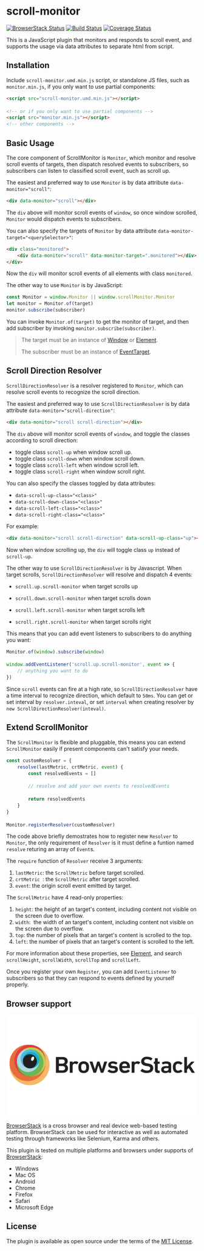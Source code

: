 # scroll-monitor
[![BrowserStack Status](https://www.browserstack.com/automate/badge.svg?badge_key=alhUZjJoT011bjkxWURzRUcrYm5TclNRRnVVL090Ulk5ODlrczNHUjB1QT0tLWFrNW9YbkdFMEwrTlI0RkZmQ1NoV2c9PQ==--3a4c5f45c55eb7fb7e942937938a217444f5c16a)](https://www.browserstack.com/automate/public-build/alhUZjJoT011bjkxWURzRUcrYm5TclNRRnVVL090Ulk5ODlrczNHUjB1QT0tLWFrNW9YbkdFMEwrTlI0RkZmQ1NoV2c9PQ==--3a4c5f45c55eb7fb7e942937938a217444f5c16a)
[![Build Status](https://travis-ci.org/swgrhck/scroll-monitor.svg?branch=master)](https://travis-ci.org/swgrhck/scroll-monitor)
[![Coverage Status](https://coveralls.io/repos/github/swgrhck/scroll-monitor/badge.svg?branch=master)](https://coveralls.io/github/swgrhck/scroll-monitor?branch=master)

This is a JavaScript plugin that monitors and responds to scroll event, and supports the usage via data attributes to separate html from script.

## Installation

Include `scroll-monitor.umd.min.js` script, or standalone JS files, such as `monitor.min.js`, if you only want to use partial components:

```html
<script src="scroll-monitor.umd.min.js"></script>

<!-- or if you only want to use partial components -->
<script src="monitor.min.js"></script>
<!-- other components -->
```

## Basic Usage

The core component of ScrollMonitor is `Monitor`, which monitor and resolve scroll events of targets, then dispatch resolved events to subscribers, so subscribers can listen to classified scroll event, such as scroll up.

The easiest and preferred way to use `Monitor` is by data attribute `data-monitor="scroll"`:

```html
<div data-monitor="scroll"></div>
```

The `div` above will monitor scroll events of `window`, so once window scrolled, `Monitor` would dispatch events to subscribers.

You can also specify the targets of `Monitor` by data attribute `data-monitor-target="<querySelector>"`:

```html
<div class="monitored">
    <div data-monitor="scroll" data-monitor-target=".monitored"></div>
</div>
```

Now the `div` will monitor scroll events of all elements with class `monitored`.

The other way to use `Monitor` is by JavaScript:

```javascript
const Monitor = window.Monitor || window.scrollMonitor.Monitor
let monitor = Monitor.of(target)
monitor.subscribe(subscriber)
```

You can invoke `Monitor.of(target)` to get the monitor of target, and then add subscriber by invoking `monitor.subscribe(subscriber)`.

> The target must be an instance of [Window](https://developer.mozilla.org/en-US/docs/Web/API/Window) or [Element](https://developer.mozilla.org/en-US/docs/Web/API/Element).
>
> The subscriber must be an instance of [EventTarget](https://developer.mozilla.org/en-US/docs/Web/API/EventTarget).

## Scroll Direction Resolver

`ScrollDirectionResolver` is a resolver registered to `Monitor`, which can resolve scroll events to recognize the scroll direction.

The easiest and preferred way to use `ScrollDirectionResolver` is by data attribute `data-monitor="scroll-direction"`:

```html
<div data-monitor="scroll scroll-direction"></div>
```

The `div` above will monitor scroll events of `window`, and toggle the classes according to scroll direction:

* toggle class `scroll-up` when window scroll up.
* toggle class `scroll-down` when window scroll down.
* toggle class `scroll-left` when window scroll left.
* toggle class `scroll-right` when window scroll right.

You can also specify the classes toggled by data attributes:

* `data-scroll-up-class="<class>"`
* `data-scroll-down-class="<class>"`
* `data-scroll-left-class="<class>"`
* `data-scroll-right-class="<class>"`

For example:

```html
<div data-monitor="scroll scroll-direction" data-scroll-up-class="up"></div>
```

Now when window scrolling up, the `div` will toggle class `up` instead of `scroll-up`.

The other way to use `ScrollDirectionResolver` is by Javascript. When target scrolls, `ScrollDirectionResolver` will resolve and dispatch 4 events:

* `scroll.up.scroll-monitor` when target scrolls up

* `scroll.down.scroll-monitor` when target scrolls down

* `scroll.left.scroll-monitor` when target scrolls left

* `scroll.right.scroll-monitor` when target scrolls right

This means that you can add event listeners to subscribers to do anything you want:

```javascript
Monitor.of(window).subscribe(window)

window.addEventListener('scroll.up.scroll-monitor', event => {
    // anything you want to do
})
```

Since `scroll` events can fire at a high rate, so `ScrollDirectionResolver` have a time interval to recognize direction, which default to `50ms`. You can get or set interval by `resolver.inteval`, or set `interval` when creating resolver by `new ScrollDirectionResolver(inteval)`.

## Extend ScrollMonitor

The `ScrollMonitor` is flexible and pluggable, this means you can extend `ScrollMonitor` easily if present components can't satisfy your needs.

```javascript
const customResolver = {
    resolve(lastMetric, crtMetric, event) {
        const resolvedEvents = []
        
        // resolve and add your own events to resolvedEvents
        
        return resolvedEvents
    }
}

Monitor.registerResolver(customResolver)
```

The code above briefly demostrates how to register new `Resolver` to `Monitor`,  the only requirement of `Resolver` is it must define a funtion named `resolve` returing an array of `Event`s.

The `require` function of `Resolver` receive 3 arguments:

1. `lastMetric`: the `ScrollMetric` before target scrolled.
2. `crtMetric `: the `ScrollMetric` after target scrolled.
3. `event`: the origin scroll event emitted by target.

The `ScrollMetric` have 4 read-only properties:

1. `height`: the height of an target's content, including content not visible on the screen due to overflow. 
2. `width`:  the width of an target's content, including content not visible on the screen due to overflow. 
3. `top`: the number of pixels that an target's content is scrolled to the top. 
4. `left`: the number of pixels that an target's content is scrolled to the left. 

For more information about these properties, see [Element](https://developer.mozilla.org/en-US/docs/Web/API/Element), and search `scrollHeight`, `scrollWidth`, `scrollTop` and `scrollLeft`.

Once you register your own `Register`, you can add `EventListener` to subscribers so that they can respond to events defined by yourself properly.

## Browser support

[![BrowserStack Logo](./assert/browserstack-logo.png)](http://browserstack.com/)

[BrowserStack](https://www.browserstack.com/) is a cross browser and real device web-based testing platform. BrowserStack can be used for interactive as well as automated testing through frameworks like Selenium, Karma and others.

This plugin is tested on multiple platforms and browsers under supports of [BrowserStack](https://www.browserstack.com/):

* Windows
* Mac OS
* Android
* Chrome
* Firefox
* Safari
* Microsoft Edge

## License

The plugin is available as open source under the terms of the [MIT License](https://opensource.org/licenses/MIT).

